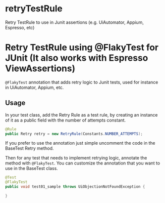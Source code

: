 # retryTestRule
Retry TestRule to use in Junit assertions (e.g. UiAutomator, Appium, Espresso, etc)

Retry TestRule using @FlakyTest for JUnit (It also works with Espresso ViewAssertions)
==================

`@FlakyTest` annotation that adds retry logic to Junit tests, used for instance in UiAutomator, Appium, etc.



Usage
-----

In your test class, add the Retry Rule as a test rule, by creating
an instance of it as a public field with the number of attempts constant.

```java
@Rule 
public Retry retry = new RetryRule(Constants.NUMBER_ATTEMPTS);
```

If you prefer to use the annotation just simple uncomment the code in the BaseTest Retry method.

Then for any test that needs to implement retrying logic, annotate the method with `@FlakyTest`. 
You can customize the annotation that you want to use in the BaseTest class.

```java
@Test
@FlakyTest
public void test01_sample throws UiObjectionNotFoundException {
    
}
```
